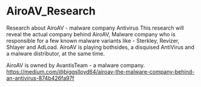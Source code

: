 # AiroAV_Research
Research about AiroAV - malware company Antivirus
This research will reveal the actual company behind AiroAV, 
Malware company who is responsible for a few known malware variants like - Sterkley, Revizer, Shlayer and AdLoad.
AiroAV is playing bothsides, a disquised AntiVirus and a malware distributor, at the same time.

AiroAV is owned by AvantisTeam - a malware company.
https://medium.com/@biggslloyd64/airoav-the-malware-company-behind-an-antivirus-874b426fa97f
